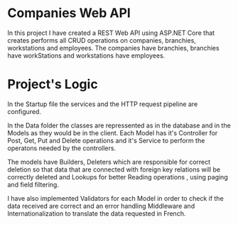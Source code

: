 # Companies Web API

In this project I have created a REST Web API using ASP.NET Core that creates performs all CRUD operations on companies, branchies, workstations and employees. The companies have branchies, branchies have workStations and workstations have employees.

# Project's Logic

In the Startup file the services and the HTTP request pipeline are configured.

In the Data folder the classes are repressented as in the database and in the Models as they would be in the client.
Each Model has it's Controller for Post, Get, Put and Delete operations and it's Service to perform the operatons needed by the controllers.

The models have Builders, Deleters which are responsible for correct deletion so that data that are connected with foreign key relations will be correctly deleted and Lookups for better Reading operations , using paging and field filtering.

I have also implemented Validators for each Model in order to check if the data received are correct and an error handling Middleware and Internationalization to translate the data requested in French.


